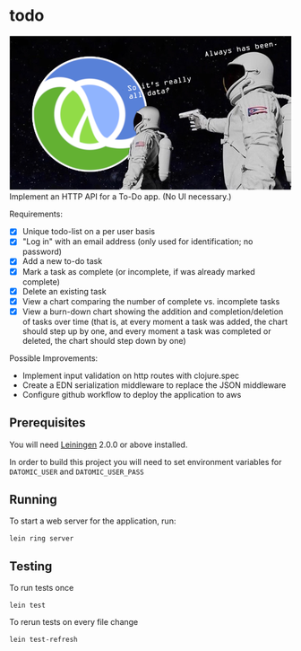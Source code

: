 # todo
![It's all data](/itsalldata.png)
Implement an HTTP API for a To-Do app.  (No UI necessary.)

Requirements:
- [x] Unique todo-list on a per user basis
- [x] "Log in" with an email address (only used for identification; no password)
- [x] Add a new to-do task
- [x] Mark a task as complete (or incomplete, if was already marked complete)
- [x] Delete an existing task
- [x] View a chart comparing the number of complete vs. incomplete tasks
- [x] View a burn-down chart showing the addition and completion/deletion of tasks over time (that is, at every moment a task was added, the chart should step up by one, and every moment a task was completed or deleted, the chart should step down by one)

Possible Improvements:
 - Implement input validation on http routes with clojure.spec
 - Create a EDN serialization middleware to replace the JSON middleware
 - Configure github workflow to deploy the application to aws

## Prerequisites

You will need [Leiningen][] 2.0.0 or above installed.

[leiningen]: https://github.com/technomancy/leiningen

In order to build this project you will need to set environment variables for `DATOMIC_USER` and `DATOMIC_USER_PASS`

## Running

To start a web server for the application, run:

    lein ring server

## Testing

To run tests once

    lein test

To rerun tests on every file change

    lein test-refresh

